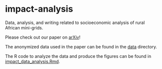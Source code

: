 # impact-analysis
Data, analysis, and writing related to socioeconomic analysis of rural African mini-grids.

Please check out our paper on [arXiv](https://arxiv.org/abs/2401.02445)!

The anonymized data used in the paper can be found in the [data](https://github.com/Renewvia-Energy/impact-analysis/tree/main/data) directory.

The R code to analyze the data and produce the figures can be found in [impact_data_analysis.Rmd](https://github.com/Renewvia-Energy/impact-analysis/blob/main/impact_data_analysis.Rmd).